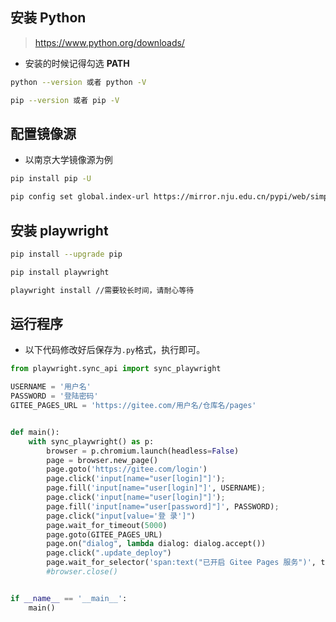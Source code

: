 ## 安装 Python

> https://www.python.org/downloads/

- 安装的时候记得勾选 **PATH**

```sh
python --version 或者 python -V
```

```sh
pip --version 或者 pip -V
```

## 配置镜像源

- 以南京大学镜像源为例

```sh
pip install pip -U
```

```sh
pip config set global.index-url https://mirror.nju.edu.cn/pypi/web/simple
```

## 安装 playwright

```sh
pip install --upgrade pip
```

```sh
pip install playwright
```

```sh
playwright install //需要较长时间，请耐心等待
```

## 运行程序

- 以下代码修改好后保存为`.py`格式，执行即可。

```python
from playwright.sync_api import sync_playwright

USERNAME = '用户名'
PASSWORD = '登陆密码'
GITEE_PAGES_URL = 'https://gitee.com/用户名/仓库名/pages'


def main():
    with sync_playwright() as p:
        browser = p.chromium.launch(headless=False)
        page = browser.new_page()
        page.goto('https://gitee.com/login')
        page.click('input[name="user[login]"]');
        page.fill('input[name="user[login]"]', USERNAME);
        page.click('input[name="user[login]"]');
        page.fill('input[name="user[password]"]', PASSWORD);
        page.click("input[value='登 录']")
        page.wait_for_timeout(5000)
        page.goto(GITEE_PAGES_URL)
        page.on("dialog", lambda dialog: dialog.accept())
        page.click(".update_deploy")
        page.wait_for_selector('span:text("已开启 Gitee Pages 服务")', timeout=60 * 1000, state='visible')
        #browser.close()


if __name__ == '__main__':
    main()
```
